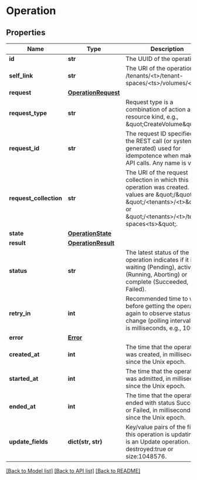# Operation

## Properties
Name | Type | Description | Notes
------------ | ------------- | ------------- | -------------
**id** | **str** | The UUID of the operation. | 
**self_link** | **str** | The URI of the operation, e.g., /tenants/&lt;t&gt;/tenant-spaces/&lt;ts&gt;/volumes/&lt;v&gt;.  | 
**request** | [**OperationRequest**](OperationRequest.md) |  | [optional] 
**request_type** | **str** | Request type is a combination of action and resource kind, e.g., \&quot;CreateVolume\&quot;. | 
**request_id** | **str** | The request ID specified with the REST call (or system generated) used for idempotence when making API calls. Any name is valid. | 
**request_collection** | **str** | The URI of the request collection in which this operation was created. Valid values are \&quot;/\&quot;, \&quot;/&lt;tenants&gt;/&lt;t&gt;\&quot; or \&quot;/&lt;tenants&gt;/&lt;t&gt;/tenant-spaces&lt;ts&gt;\&quot;. | [optional] 
**state** | [**OperationState**](OperationState.md) |  | [optional] 
**result** | [**OperationResult**](OperationResult.md) |  | [optional] 
**status** | **str** | The latest status of the operation indicates if it is waiting (Pending), active (Running, Aborting) or complete (Succeeded, Failed). | 
**retry_in** | **int** | Recommended time to wait before getting the operation again to observe status change (polling interval). Unit is milliseconds, e.g., 100. | 
**error** | [**Error**](Error.md) |  | [optional] 
**created_at** | **int** | The time that the operation was created, in milliseconds since the Unix epoch. | 
**started_at** | **int** | The time that the operation was admitted, in milliseconds since the Unix epoch. | 
**ended_at** | **int** | The time that the operation ended with status Succeeded or Failed, in milliseconds since the Unix epoch. | 
**update_fields** | **dict(str, str)** | Key/value pairs of the fields this operation is updating, if it is an Update operation. E.g. destroyed:true or size:1048576. | 

[[Back to Model list]](../README.md#documentation-for-models) [[Back to API list]](../README.md#documentation-for-api-endpoints) [[Back to README]](../README.md)

